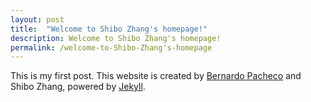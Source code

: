 ```yaml
---
layout: post
title:  "Welcome to Shibo Zhang's homepage!"
description: Welcome to Shibo Zhang's homepage!
permalink: /welcome-to-Shibo-Zhang's-homepage
---
```



This is my first post. This website is created by [Bernardo Pacheco](https://github.com/bernardopacheco/bernardopacheco.github.io) and Shibo Zhang, powered by [Jekyll](https://jekyllrb.com/).

<!--excerpt_separator-->
